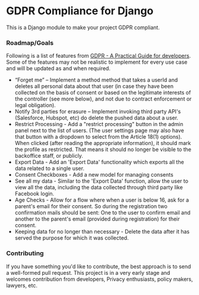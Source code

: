 # GDPR Compliance for Django
This is a Django module to make your project GDPR compliant.

 ### Roadmap/Goals

Following is a list of features from [GDPR - A Practical Guide for developers](https://techblog.bozho.net/gdpr-practical-guide-developers/). Some of the features may not be realistic to implement for every use case and will be updated as and when required.

- “Forget me” – Implement a method method that takes a userId and deletes all personal data about that user (in case they have been collected on the basis of consent or based on the legitimate interests of the controller (see more below), and not due to contract enforcement or legal obligation).
- Notify 3rd parties for erasure – Implement invoking third party API's (Salesforce, Hubspot, etc) do delete the pushed data about a user.
- Restrict Processing - Add a "restrict processing" button in the admin panel next to the list of users. (The user settings page may also have that button with a dropdown to select from the Article 18(1) options). When clicked (after reading the appropriate information), it should mark the profile as restricted. That means it should no longer be visible to the backoffice staff, or publicly.
- Export Data - Add an 'Export Data' functionality which exports all the data related to a single user.
- Consent Checkboxes - Add a new model for managing consents
- See all my data - Similar to the 'Export Data' function, allow the user to view all the data, including the data collected through third party like Facebook login.
- Age Checks - Allow for a flow where when a user is below 16, ask for a parent's email for their consent. So during the registration two confirmation mails should be sent: One to the user to confirm email and another to the parent's email (provided during registration) for their consent.
- Keeping data for no longer than necessary - Delete the data after it has served the purpose for which it was collected.

### Contributing

If you have something you'd like to contribute, the best approach is to send a well-formed pull request.
This project is in a very early stage and welcomes contribution from developers, Privacy enthusiasts, policy makers, lawyers, etc.
